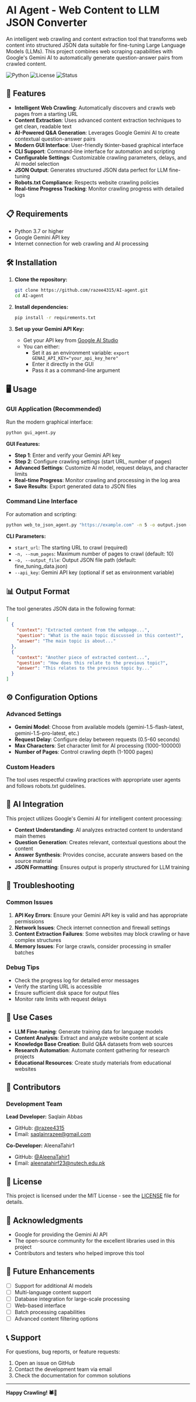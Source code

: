 # AI Agent - Web Content to LLM JSON Converter

An intelligent web crawling and content extraction tool that transforms web content into structured JSON data suitable for fine-tuning Large Language Models (LLMs). This project combines web scraping capabilities with Google's Gemini AI to automatically generate question-answer pairs from crawled content.

![Python](https://img.shields.io/badge/Python-3.7+-blue.svg)
![License](https://img.shields.io/badge/License-MIT-green.svg)
![Status](https://img.shields.io/badge/Status-Active-brightgreen.svg)

## 🚀 Features

- **Intelligent Web Crawling**: Automatically discovers and crawls web pages from a starting URL
- **Content Extraction**: Uses advanced content extraction techniques to get clean, readable text
- **AI-Powered Q&A Generation**: Leverages Google Gemini AI to create contextual question-answer pairs
- **Modern GUI Interface**: User-friendly tkinter-based graphical interface
- **CLI Support**: Command-line interface for automation and scripting
- **Configurable Settings**: Customizable crawling parameters, delays, and AI model selection
- **JSON Output**: Generates structured JSON data perfect for LLM fine-tuning
- **Robots.txt Compliance**: Respects website crawling policies
- **Real-time Progress Tracking**: Monitor crawling progress with detailed logs

## 📋 Requirements

- Python 3.7 or higher
- Google Gemini API key
- Internet connection for web crawling and AI processing

## 🛠️ Installation

1. **Clone the repository:**
   ```bash
   git clone https://github.com/razee4315/AI-agent.git
   cd AI-agent
   ```

2. **Install dependencies:**
   ```bash
   pip install -r requirements.txt
   ```

3. **Set up your Gemini API Key:**
   - Get your API key from [Google AI Studio](https://makersuite.google.com/app/apikey)
   - You can either:
     - Set it as an environment variable: `export GENAI_API_KEY="your_api_key_here"`
     - Enter it directly in the GUI
     - Pass it as a command-line argument

## 🖥️ Usage

### GUI Application (Recommended)

Run the modern graphical interface:

```bash
python gui_agent.py
```

**GUI Features:**
- **Step 1**: Enter and verify your Gemini API key
- **Step 2**: Configure crawling settings (start URL, number of pages)
- **Advanced Settings**: Customize AI model, request delays, and character limits
- **Real-time Progress**: Monitor crawling and processing in the log area
- **Save Results**: Export generated data to JSON files

### Command Line Interface

For automation and scripting:

```bash
python web_to_json_agent.py "https://example.com" -n 5 -o output.json --api_key "your_api_key"
```

**CLI Parameters:**
- `start_url`: The starting URL to crawl (required)
- `-n, --num_pages`: Maximum number of pages to crawl (default: 10)
- `-o, --output_file`: Output JSON file path (default: fine_tuning_data.json)
- `--api_key`: Gemini API key (optional if set as environment variable)

## 📊 Output Format

The tool generates JSON data in the following format:

```json
[
  {
    "context": "Extracted content from the webpage...",
    "question": "What is the main topic discussed in this content?",
    "answer": "The main topic is about..."
  },
  {
    "context": "Another piece of extracted content...",
    "question": "How does this relate to the previous topic?",
    "answer": "This relates to the previous topic by..."
  }
]
```

## ⚙️ Configuration Options

### Advanced Settings

- **Gemini Model**: Choose from available models (gemini-1.5-flash-latest, gemini-1.5-pro-latest, etc.)
- **Request Delay**: Configure delay between requests (0.5-60 seconds)
- **Max Characters**: Set character limit for AI processing (1000-100000)
- **Number of Pages**: Control crawling depth (1-1000 pages)

### Custom Headers

The tool uses respectful crawling practices with appropriate user agents and follows robots.txt guidelines.

## 🧠 AI Integration

This project utilizes Google's Gemini AI for intelligent content processing:

- **Context Understanding**: AI analyzes extracted content to understand main themes
- **Question Generation**: Creates relevant, contextual questions about the content
- **Answer Synthesis**: Provides concise, accurate answers based on the source material
- **JSON Formatting**: Ensures output is properly structured for LLM training

## 🔧 Troubleshooting

### Common Issues

1. **API Key Errors**: Ensure your Gemini API key is valid and has appropriate permissions
2. **Network Issues**: Check internet connection and firewall settings
3. **Content Extraction Failures**: Some websites may block crawling or have complex structures
4. **Memory Issues**: For large crawls, consider processing in smaller batches

### Debug Tips

- Check the progress log for detailed error messages
- Verify the starting URL is accessible
- Ensure sufficient disk space for output files
- Monitor rate limits with request delays

## 🎯 Use Cases

- **LLM Fine-tuning**: Generate training data for language models
- **Content Analysis**: Extract and analyze website content at scale
- **Knowledge Base Creation**: Build Q&A datasets from web sources
- **Research Automation**: Automate content gathering for research projects
- **Educational Resources**: Create study materials from educational websites

## 🤝 Contributors

### Development Team

**Lead Developer:** Saqlain Abbas  
- GitHub: [@razee4315](https://github.com/razee4315)  
- Email: saqlainrazee@gmail.com

**Co-Developer:** AleenaTahir1  
- GitHub: [@AleenaTahir1](https://github.com/AleenaTahir1)  
- Email: aleenatahirf23@nutech.edu.pk

## 📝 License

This project is licensed under the MIT License - see the [LICENSE](LICENSE) file for details.

## 🙏 Acknowledgments

- Google for providing the Gemini AI API
- The open-source community for the excellent libraries used in this project
- Contributors and testers who helped improve this tool

## 🚧 Future Enhancements

- [ ] Support for additional AI models
- [ ] Multi-language content support
- [ ] Database integration for large-scale processing
- [ ] Web-based interface
- [ ] Batch processing capabilities
- [ ] Advanced content filtering options

## 📞 Support

For questions, bug reports, or feature requests:

1. Open an issue on GitHub
2. Contact the development team via email
3. Check the documentation for common solutions

---

**Happy Crawling! 🕷️🤖** 